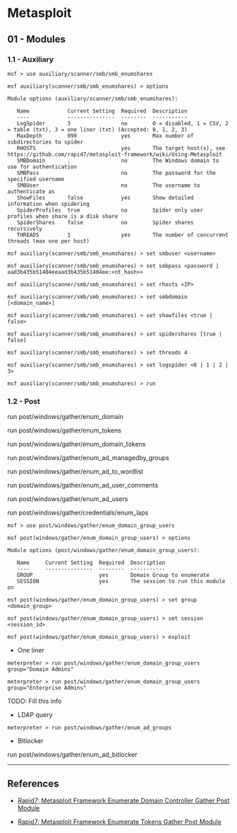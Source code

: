 # Metasploit

## 01 - Modules

### 1.1 - Auxiliary

```
msf > use auxiliary/scanner/smb/smb_enumshares

msf auxiliary(scanner/smb/smb_enumshares) > options

Module options (auxiliary/scanner/smb/smb_enumshares):

   Name            Current Setting  Required  Description
   ----            ---------------  --------  -----------
   LogSpider       3                no        0 = disabled, 1 = CSV, 2 = table (txt), 3 = one liner (txt) (Accepted: 0, 1, 2, 3)
   MaxDepth        999              yes       Max number of subdirectories to spider
   RHOSTS                           yes       The target host(s), see https://github.com/rapid7/metasploit-framework/wiki/Using-Metasploit
   SMBDomain       .                no        The Windows domain to use for authentication
   SMBPass                          no        The password for the specified username
   SMBUser                          no        The username to authenticate as
   ShowFiles       false            yes       Show detailed information when spidering
   SpiderProfiles  true             no        Spider only user profiles when share is a disk share
   SpiderShares    false            no        Spider shares recursively
   THREADS         1                yes       The number of concurrent threads (max one per host)

msf auxiliary(scanner/smb/smb_enumshares) > set smbuser <username>

msf auxiliary(scanner/smb/smb_enumshares) > set smbpass <password | aad3b435b51404eeaad3b435b51404ee:<nt_hash>>

msf auxiliary(scanner/smb/smb_enumshares) > set rhosts <IP>

msf auxiliary(scanner/smb/smb_enumshares) > set smbdomain [<domain_name>]

msf auxiliary(scanner/smb/smb_enumshares) > set showfiles <true | false>

msf auxiliary(scanner/smb/smb_enumshares) > set spidershares [true | false]

msf auxiliary(scanner/smb/smb_enumshares) > set threads 4

msf auxiliary(scanner/smb/smb_enumshares) > set logspider <0 | 1 | 2 | 3>

msf auxiliary(scanner/smb/smb_enumshares) > run
```

### 1.2 - Post

run post/windows/gather/enum_domain

run post/windows/gather/enum_tokens

run post/windows/gather/enum_domain_tokens

run post/windows/gather/enum_ad_managedby_groups

run post/windows/gather/enum_ad_to_wordlist

run post/windows/gather/enum_ad_user_comments

run post/windows/gather/enum_ad_users

run post/windows/gather/credentials/enum_laps

```
msf > use post/windows/gather/enum_domain_group_users

msf post(windows/gather/enum_domain_group_users) > options

Module options (post/windows/gather/enum_domain_group_users):

   Name     Current Setting  Required  Description
   ----     ---------------  --------  -----------
   GROUP                     yes       Domain Group to enumerate
   SESSION                   yes       The session to run this module on

msf post(windows/gather/enum_domain_group_users) > set group <domain_group>

msf post(windows/gather/enum_domain_group_users) > set session <session_id>

msf post(windows/gather/enum_domain_group_users) > exploit
```

- One liner

```
meterpreter > run post/windows/gather/enum_domain_group_users group="Domain Admins"

meterpreter > run post/windows/gather/enum_domain_group_users group="Enterprise Admins"
```

TODO: Fill this info

- LDAP query

```
meterpreter > run post/windows/gather/enum_ad_groups
```

- Bitlocker

run post/windows/gather/enum_ad_bitlocker

---
## References

- [Rapid7: Metasploit Framework Enumerate Domain Controller Gather Post Module](https://github.com/rapid7/metasploit-framework/blob/master/documentation/modules/post/windows/gather/enum_domain.md)

- [Rapid7: Metasploit Framework Enumerate Tokens Gather Post Module](https://github.com/rapid7/metasploit-framework/blob/master/documentation/modules/post/windows/gather/enum_tokens.md)